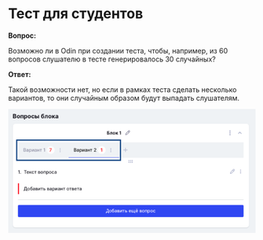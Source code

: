 # Тест для студентов

**Вопрос:**

Возможно ли в Odin при создании теста, чтобы, например, из 60 вопросов слушателю в тесте генерировалось 30 случайных?

**Ответ:**

Такой возможности нет, но если в рамках теста сделать несколько вариантов, то они случайным образом будут выпадать слушателям.

![](<../.gitbook/assets/image (15).png>)

